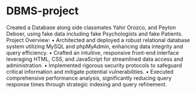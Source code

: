 # DBMS-project
Created a Database along side classmates Yahir Orozco, and Peyton Deboer, using fake data including fake Psychologists and fake Patients.
Project Overview:
•	Architected and deployed a robust relational database system utilizing MySQL and phpMyAdmin, enhancing data integrity and query efficiency.
•	Crafted an intuitive, responsive front-end interface leveraging HTML, CSS, and JavaScript for streamlined data access and administration.
•	Implemented rigorous security protocols to safeguard critical information and mitigate potential vulnerabilities.
•	Executed comprehensive performance analysis, significantly reducing query response times through strategic indexing and query refinement.
